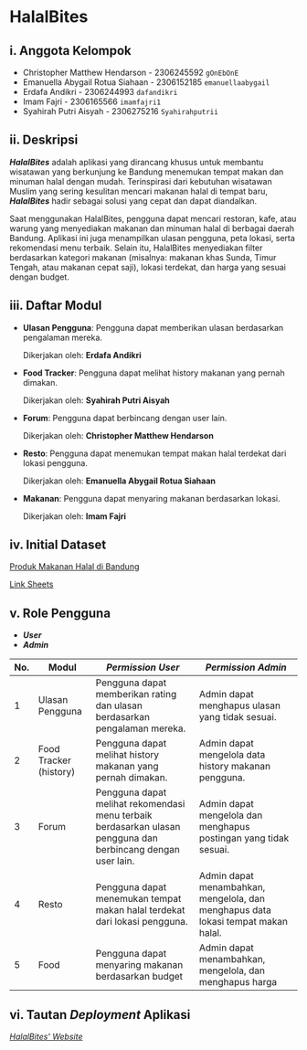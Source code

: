 # HalalBites

## i. Anggota Kelompok
- Christopher Matthew Hendarson - 2306245592 `gOnEbOnE`
- Emanuella Abygail Rotua Siahaan - 2306152185 `emanuellaabygail`
- Erdafa Andikri - 2306244993 `dafandikri`
- Imam Fajri - 2306165566 `imamfajri1`
- Syahirah Putri Aisyah - 2306275216 `Syahirahputrii`

## ii. Deskripsi
**_HalalBites_** adalah aplikasi yang dirancang khusus untuk membantu wisatawan yang berkunjung ke Bandung menemukan tempat makan dan minuman halal dengan mudah. Terinspirasi dari kebutuhan wisatawan Muslim yang sering kesulitan mencari makanan halal di tempat baru, **_HalalBites_** hadir sebagai solusi yang cepat dan dapat diandalkan.

Saat menggunakan HalalBites, pengguna dapat mencari restoran, kafe, atau warung yang menyediakan makanan dan minuman halal di berbagai daerah Bandung. Aplikasi ini juga menampilkan ulasan pengguna, peta lokasi, serta rekomendasi menu terbaik. Selain itu, HalalBites menyediakan filter berdasarkan kategori makanan (misalnya: makanan khas Sunda, Timur Tengah, atau makanan cepat saji), lokasi terdekat, dan harga yang sesuai dengan budget.

## iii. Daftar Modul
-   **Ulasan Pengguna**: Pengguna dapat memberikan ulasan berdasarkan pengalaman mereka.

    Dikerjakan oleh: **Erdafa Andikri**

-   **Food Tracker**: Pengguna dapat melihat history makanan yang pernah dimakan.

    Dikerjakan oleh: **Syahirah Putri Aisyah**

-   **Forum**: Pengguna dapat berbincang dengan user lain.

    Dikerjakan oleh: **Christopher Matthew Hendarson**

-   **Resto**: Pengguna dapat menemukan tempat makan halal terdekat dari lokasi pengguna.

    Dikerjakan oleh: **Emanuella Abygail Rotua Siahaan**

-   **Makanan**: Pengguna dapat menyaring makanan berdasarkan lokasi.

    Dikerjakan oleh: **Imam Fajri**


## iv. Initial Dataset
[Produk Makanan Halal di Bandung](https://opendata.bandung.go.id/dataset/daftar-fasilitasi-sertifikasi-halal-umkm)

[Link Sheets](https://1drv.ms/x/c/6365abd08b234b2a/EeQthpzNhrRGtGE2MPbSosEBcgjAFlWiyBb797djRM8VLQ?e=15bXzd&nav=MTVfezAwMDAwMDAwLTAwMDEtMDAwMC0wMDAwLTAwMDAwMDAwMDAwMH0)

## v. Role Pengguna
- **_User_**
- **_Admin_**

| No. | Modul                      | _Permission User_                                                                                              | _Permission Admin_                                                                                                                   |
| --- | -------------------------- | -------------------------------------------------------------------------------------------------------------- | ------------------------------------------------------------------------------------------------------------------------------------ |
| 1   | Ulasan Pengguna            | Pengguna dapat memberikan rating dan ulasan berdasarkan pengalaman mereka.                                     | Admin dapat menghapus ulasan yang tidak sesuai.                                                                                      |
| 2   | Food Tracker (history)     | Pengguna dapat melihat history makanan yang pernah dimakan.                                                    | Admin dapat mengelola data history makanan pengguna.                                                                                 |
| 3   | Forum                      | Pengguna dapat melihat rekomendasi menu terbaik berdasarkan ulasan pengguna dan berbincang dengan user lain.   | Admin dapat mengelola dan menghapus postingan yang tidak sesuai.                                                                     |
| 4   | Resto                      | Pengguna dapat menemukan tempat makan halal terdekat dari lokasi pengguna.                                     | Admin dapat menambahkan, mengelola, dan menghapus data lokasi tempat makan halal.                                                    |
| 5   | Food                       | Pengguna dapat menyaring makanan berdasarkan budget                                                            | Admin dapat menambahkan, mengelola, dan menghapus harga                                                                              |

## vi. Tautan _Deployment_ Aplikasi
[_HalalBites' Website_](http://erdafa-andikri-halalbites.pbp.cs.ui.ac.id)

